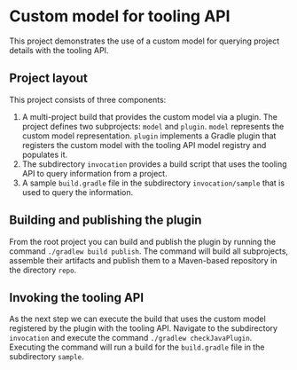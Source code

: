 # Custom model for tooling API

This project demonstrates the use of a custom model for querying project details with the tooling API.

## Project layout

This project consists of three components:

1. A multi-project build that provides the custom model via a plugin. The project defines two subprojects: `model` and `plugin`. `model` represents the custom model representation. `plugin` implements a Gradle plugin that registers the custom model with the tooling API model registry and populates it.
2. The subdirectory `invocation` provides a build script that uses the tooling API to query information from a project.
3. A sample `build.gradle` file in the subdirectory `invocation/sample` that is used to query the information.

## Building and publishing the plugin

From the root project you can build and publish the plugin by running the command `./gradlew build publish`. The command will build all subprojects, assemble their artifacts and publish them to a Maven-based repository in the directory `repo`.

## Invoking the tooling API

As the next step we can execute the build that uses the custom model registered by the plugin with the tooling API. Navigate to the subdirectory `invocation` and execute the command `./gradlew checkJavaPlugin`. Executing the command will run a build for the `build.gradle` file in the subdirectory `sample`.


